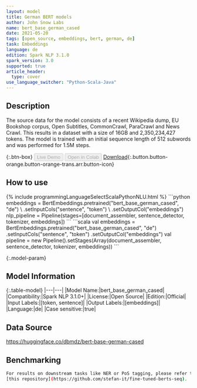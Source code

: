 ```yaml
---
layout: model
title: German BERT models
author: John Snow Labs
name: bert_base_german_cased
date: 2021-05-20
tags: [open_source, embeddings, bert, german, de]
task: Embeddings
language: de
edition: Spark NLP 3.1.0
spark_version: 3.0
supported: true
article_header:
  type: cover
use_language_switcher: "Python-Scala-Java"
---
```


## Description

The source data for the model consists of a recent Wikipedia dump, EU Bookshop corpus, Open Subtitles, CommonCrawl, ParaCrawl and News Crawl. This results in a dataset with a size of 16GB and 2,350,234,427 tokens. The model is trained with an initial sequence length of 512 subwords and was performed for 1.5M steps.

{:.btn-box}
<button class="button button-orange" disabled>Live Demo</button>
<button class="button button-orange" disabled>Open in Colab</button>
[Download](https://s3.amazonaws.com/auxdata.johnsnowlabs.com/public/models/bert_base_german_cased_de_3.1.0_3.0_1621502949396.zip){:.button.button-orange.button-orange-trans.arr.button-icon}

## How to use



<div class="tabs-box" markdown="1">
{% include programmingLanguageSelectScalaPythonNLU.html %}
```python
embeddings = BertEmbeddings.pretrained("bert_base_german_cased", "de") \
      .setInputCols("sentence", "token") \
      .setOutputCol("embeddings")
nlp_pipeline = Pipeline(stages=[document_assembler, sentence_detector, tokenizer, embeddings])
```
```scala
val embeddings = BertEmbeddings.pretrained("bert_base_german_cased", "de")
      .setInputCols("sentence", "token")
      .setOutputCol("embeddings")
val pipeline = new Pipeline().setStages(Array(document_assembler, sentence_detector, tokenizer, embeddings))
```
</div>

{:.model-param}
## Model Information

{:.table-model}
|---|---|
|Model Name:|bert_base_german_cased|
|Compatibility:|Spark NLP 3.1.0+|
|License:|Open Source|
|Edition:|Official|
|Input Labels:|[token, sentence]|
|Output Labels:|[embeddings]|
|Language:|de|
|Case sensitive:|true|

## Data Source

https://huggingface.co/dbmdz/bert-base-german-cased

## Benchmarking

```bash
For results on downstream tasks like NER or PoS tagging, please refer to
[this repository](https://github.com/stefan-it/fine-tuned-berts-seq).

```